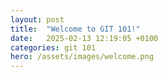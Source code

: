 ```yaml
---
layout: post
title:  "Welcome to GIT 101!"
date:   2025-02-13 12:19:05 +0100
categories: git 101
hero: /assets/images/welcome.png
---
```


